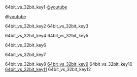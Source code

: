 64bit_vs_32bit_key1
@[youtube](8Q5GfoSZ54c)

@[youtube](hv1xTnaLsRg)

64bit_vs_32bit_key2
64bit_vs_32bit_key3


64bit_vs_32bit_key4
64bit_vs_32bit_key5


64bit_vs_32bit_key6


64bit_vs_32bit_key7



64bit_vs_32bit_key8
[64bit_vs_32bit_key9](https://www.digitaltrends.com/computing/32-bit-vs-64-bit-operating-systems/)
64bit_vs_32bit_key10
[64bit_vs_32bit_key11](https://www.computerhope.com/issues/ch001498.htm)
64bit_vs_32bit_key12
